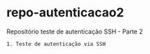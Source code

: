 # repo-autenticacao2

Repositório teste de autenticação SSH - Parte 2

    1. Teste de autenticação via SSH
